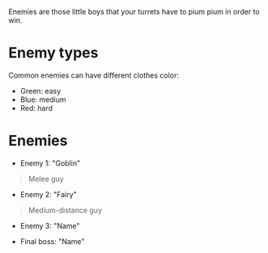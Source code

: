Enemies are those little boys that your turrets have to pium pium in order to win.

# Enemy types
Common enemies can have different clothes color:
* Green: easy
* Blue: medium
* Red: hard

# Enemies
* Enemy 1: "Goblin"
> Melee guy
* Enemy 2: "Fairy"
> Medium-distance guy
* Enemy 3: "Name"
>
* Final boss: "Name"
>

